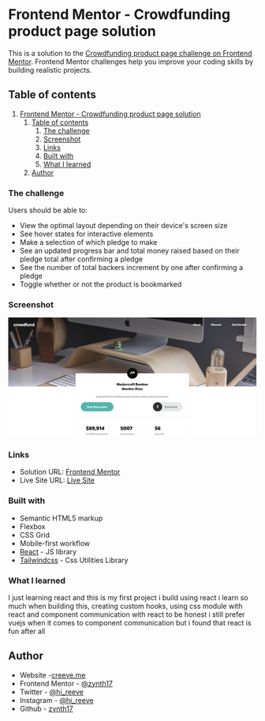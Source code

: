 # Frontend Mentor - Crowdfunding product page solution

This is a solution to the [Crowdfunding product page challenge on Frontend Mentor](https://www.frontendmentor.io/challenges/crowdfunding-product-page-7uvcZe7ZR). Frontend Mentor challenges help you improve your coding skills by building realistic projects. 

## Table of contents

1. [Frontend Mentor - Crowdfunding product page solution](#frontend-mentor---crowdfunding-product-page-solution)
	1. [Table of contents](#table-of-contents)
		1. [The challenge](#the-challenge)
		2. [Screenshot](#screenshot)
		3. [Links](#links)
		4. [Built with](#built-with)
		5. [What I learned](#what-i-learned)
	2. [Author](#author)

### The challenge

Users should be able to:

- View the optimal layout depending on their device's screen size
- See hover states for interactive elements
- Make a selection of which pledge to make
- See an updated progress bar and total money raised based on their pledge total after confirming a pledge
- See the number of total backers increment by one after confirming a pledge
- Toggle whether or not the product is bookmarked

### Screenshot

![](./crowdfunding-product-page.png)

### Links

- Solution URL: [Frontend Mentor](https://your-solution-url.com)
- Live Site URL: [Live Site](https://crowdfunding-product-page-main-rust.vercel.app/)

### Built with

- Semantic HTML5 markup
- Flexbox
- CSS Grid
- Mobile-first workflow
- [React](https://reactjs.org/) - JS library
- [Tailwindcss](https://tailwindcss.com/) - Css Utilities Library

### What I learned
I just learning react and this is my first project i build using react
i learn so much when building this, creating custom hooks, using css module with react and component communication with react
to be honest i still prefer vuejs when it comes to component communication but i found that react is fun after all
## Author

- Website -[creeve.me](https://creeve.me)
- Frontend Mentor - [@zynth17](https://www.frontendmentor.io/profile/zynth17)
- Twitter - [@hi_reeve](https://twitter.com/hi_reeve)
- Instagram - [@hi_reeve](https://www.instagram.com/hi_reeve/)
- Github - [zynth17](https://github.com/zynth17)